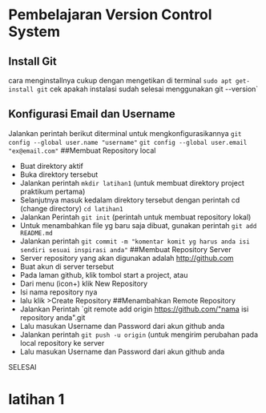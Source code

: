 # Pembelajaran Version Control System
## Install Git
 cara menginstallnya cukup dengan mengetikan di terminal `sudo apt get-install git`
 cek apakah instalasi sudah selesai menggunakan git --version`
## Konfigurasi Email dan Username
 Jalankan perintah berikut diterminal untuk mengkonfigurasikannya
 `git config --global user.name "username"`
 `git config --global user.email "ex@email.com"`
##Membuat Repository local
- Buat direktory aktif
- Buka direktory tersebut
- Jalankan perintah `mkdir latihan1` (untuk membuat direktory project praktikum pertama)
- Selanjutnya masuk kedalam direktory tersebut dengan perintah cd (change directory) `cd latihan1`
- Jalankan Perintah `git init` (perintah untuk membuat repository lokal)
- Untuk menambahkan file yg baru saja dibuat, gunakan perintah `git add README.md`
- Jalankan perintah `git commit -m "komentar komit yg harus anda isi sendiri sesuai inspirasi anda"`
##Membuat Repository Server
- Server repository yang akan digunakan adalah http://github.com
- Buat akun di server tersebut
- Pada laman github, klik tombol start a project, atau
- Dari menu (icon+) klik New Repository
- Isi nama repository nya
- lalu klik >Create Repository
##Menambahkan Remote Repository
- Jalankan Perintah `git remote add origin https://github.com/"nama isi repository anda".git
- Lalu masukan Username dan Password dari akun github anda
- Jalankan perintah `git push -u origin` (untuk mengirim perubahan pada local repository ke server
- Lalu masukan Username dan Password dari akun github anda

SELESAI
# latihan 1
